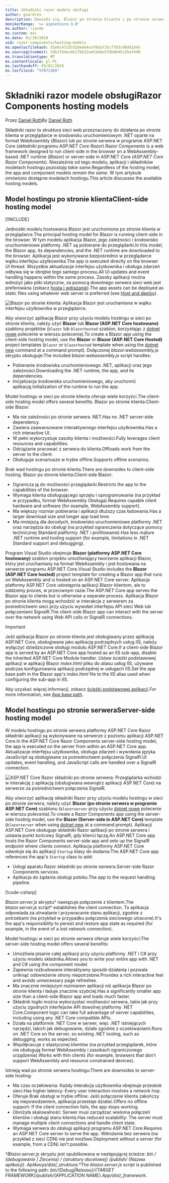 ```yaml
---
title: Składniki razor modele obsługi
author: guardrex
description: Dowiedz się, Blazor po stronie klienta i po stronie serwera ASP.NET Razor składniki podstawowe modele obsługi.
monikerRange: '>= aspnetcore-3.0'
ms.author: riande
ms.custom: mvc
ms.date: 01/29/2019
uid: razor-components/hosting-models
ms.openlocfilehash: d1e0c472d7d10eeb4cef0da735cf703c98dd1645
ms.sourcegitcommit: 24b1f6decbb17bb22a45166e5fdb0845c65af498
ms.translationtype: MT
ms.contentlocale: pl-PL
ms.lasthandoff: 03/01/2019
ms.locfileid: "57071369"
---
```

# <a name="razor-components-hosting-models"></a><span data-ttu-id="9c4f6-103">Składniki razor modele obsługi</span><span class="sxs-lookup"><span data-stu-id="9c4f6-103">Razor Components hosting models</span></span>

<span data-ttu-id="9c4f6-104">Przez [Daniel Roth](https://github.com/danroth27)</span><span class="sxs-lookup"><span data-stu-id="9c4f6-104">By [Daniel Roth](https://github.com/danroth27)</span></span>

<span data-ttu-id="9c4f6-105">Składniki razor to struktura sieci web przeznaczony do działania po stronie klienta w przeglądarce w środowisku uruchomieniowym .NET oparte na format WebAssembly (*Blazor*) lub po stronie serwera w programie ASP.NET Core (*składniki programu ASP.NET Core Razor*).</span><span class="sxs-lookup"><span data-stu-id="9c4f6-105">Razor Components is a web framework designed to run client-side in the browser on a WebAssembly-based .NET runtime (*Blazor*) or server-side in ASP.NET Core (*ASP.NET Core Razor Components*).</span></span> <span data-ttu-id="9c4f6-106">Niezależnie od tego modelu, aplikacji i składników modelach hostingu *pozostają takie same*.</span><span class="sxs-lookup"><span data-stu-id="9c4f6-106">Regardless of the hosting model, the app and component models *remain the same*.</span></span> <span data-ttu-id="9c4f6-107">W tym artykule omówiono dostępne modelach hostingu.</span><span class="sxs-lookup"><span data-stu-id="9c4f6-107">This article discusses the available hosting models.</span></span>

## <a name="client-side-hosting-model"></a><span data-ttu-id="9c4f6-108">Model hostingu po stronie klienta</span><span class="sxs-lookup"><span data-stu-id="9c4f6-108">Client-side hosting model</span></span>

[!INCLUDE[](~/includes/razor-components-preview-notice.md)]

<span data-ttu-id="9c4f6-109">Jednostki modelu hostowania Blazor jest uruchomiona po stronie klienta w przeglądarce.</span><span class="sxs-lookup"><span data-stu-id="9c4f6-109">The principal hosting model for Blazor is running client-side in the browser.</span></span> <span data-ttu-id="9c4f6-110">W tym modelu aplikacja Blazor, jego zależności i środowisko uruchomieniowe platformy .NET są pobierane do przeglądarki.</span><span class="sxs-lookup"><span data-stu-id="9c4f6-110">In this model, the Blazor app, its dependencies, and the .NET runtime are downloaded to the browser.</span></span> <span data-ttu-id="9c4f6-111">Aplikacja jest wykonywane bezpośrednio w przeglądarce wątku interfejsu użytkownika.</span><span class="sxs-lookup"><span data-stu-id="9c4f6-111">The app is executed directly on the browser UI thread.</span></span> <span data-ttu-id="9c4f6-112">Wszystkie aktualizacje interfejsu użytkownika i obsługa zdarzeń odbywa się w obrębie tego samego procesu.</span><span class="sxs-lookup"><span data-stu-id="9c4f6-112">All UI updates and event handling happens within the same process.</span></span> <span data-ttu-id="9c4f6-113">Zasoby aplikacji można wdrożyć jako pliki statyczne, za pomocą dowolnego serwera sieci web jest preferowana (zobacz [hosta i wdrażanie](xref:host-and-deploy/razor-components/index)).</span><span class="sxs-lookup"><span data-stu-id="9c4f6-113">The app assets can be deployed as static files using whatever web server is preferred (see [Host and deploy](xref:host-and-deploy/razor-components/index)).</span></span>

![Blazor po stronie klienta: Aplikacja Blazor jest uruchamiana w wątku interfejsu użytkownika w przeglądarce.](hosting-models/_static/client-side.png)

<span data-ttu-id="9c4f6-115">Aby utworzyć aplikację Blazor przy użyciu modelu hostingu w sieci po stronie klienta, należy użyć **Blazor** lub **Blazor (ASP.NET Core hostowane)** szablony projektów (`blazor` lub `blazorhosted` szablon, korzystając z [dotnet nowe](/dotnet/core/tools/dotnet-new) polecenie w wierszu polecenia).</span><span class="sxs-lookup"><span data-stu-id="9c4f6-115">To create a Blazor app using the client-side hosting model, use the **Blazor** or **Blazor (ASP.NET Core Hosted)** project templates (`blazor` or `blazorhosted` template when using the [dotnet new](/dotnet/core/tools/dotnet-new) command at a command prompt).</span></span> <span data-ttu-id="9c4f6-116">Dołączonej *blazor.webassembly.js* skryptu obsługuje:</span><span class="sxs-lookup"><span data-stu-id="9c4f6-116">The included *blazor.webassembly.js* script handles:</span></span>

* <span data-ttu-id="9c4f6-117">Pobieranie środowiska uruchomieniowego .NET, aplikacji oraz jego zależności.</span><span class="sxs-lookup"><span data-stu-id="9c4f6-117">Downloading the .NET runtime, the app, and its dependencies.</span></span>
* <span data-ttu-id="9c4f6-118">Inicjalizacja środowiska uruchomieniowego, aby uruchomić aplikację.</span><span class="sxs-lookup"><span data-stu-id="9c4f6-118">Initialization of the runtime to run the app.</span></span>

<span data-ttu-id="9c4f6-119">Model hostingu w sieci po stronie klienta oferuje wiele korzyści.</span><span class="sxs-lookup"><span data-stu-id="9c4f6-119">The client-side hosting model offers several benefits.</span></span> <span data-ttu-id="9c4f6-120">Blazor po stronie klienta:</span><span class="sxs-lookup"><span data-stu-id="9c4f6-120">Client-side Blazor:</span></span>

* <span data-ttu-id="9c4f6-121">Ma nie zależności po stronie serwera .NET.</span><span class="sxs-lookup"><span data-stu-id="9c4f6-121">Has no .NET server-side dependency.</span></span>
* <span data-ttu-id="9c4f6-122">Zawiera zaawansowane interaktywnego interfejsu użytkownika.</span><span class="sxs-lookup"><span data-stu-id="9c4f6-122">Has a rich interactive UI.</span></span>
* <span data-ttu-id="9c4f6-123">W pełni wykorzystuje zasoby klienta i możliwości.</span><span class="sxs-lookup"><span data-stu-id="9c4f6-123">Fully leverages client resources and capabilities.</span></span>
* <span data-ttu-id="9c4f6-124">Odciążanie pracować z serwera do klienta.</span><span class="sxs-lookup"><span data-stu-id="9c4f6-124">Offloads work from the server to the client.</span></span>
* <span data-ttu-id="9c4f6-125">Obsługuje scenariusze w trybie offline.</span><span class="sxs-lookup"><span data-stu-id="9c4f6-125">Supports offline scenarios.</span></span>

<span data-ttu-id="9c4f6-126">Brak wad hostingu po stronie klienta.</span><span class="sxs-lookup"><span data-stu-id="9c4f6-126">There are downsides to client-side hosting.</span></span> <span data-ttu-id="9c4f6-127">Blazor po stronie klienta:</span><span class="sxs-lookup"><span data-stu-id="9c4f6-127">Client-side Blazor:</span></span>

* <span data-ttu-id="9c4f6-128">Ogranicza ją do możliwości przeglądarki.</span><span class="sxs-lookup"><span data-stu-id="9c4f6-128">Restricts the app to the capabilities of the browser.</span></span>
* <span data-ttu-id="9c4f6-129">Wymaga klienta obsługującego sprzętu i oprogramowania (na przykład w przypadku, format WebAssembly Obsługa).</span><span class="sxs-lookup"><span data-stu-id="9c4f6-129">Requires capable client hardware and software (for example, WebAssembly support).</span></span>
* <span data-ttu-id="9c4f6-130">Ma większy rozmiar pobierania i aplikacji dłuższy czas ładowania.</span><span class="sxs-lookup"><span data-stu-id="9c4f6-130">Has a larger download size and longer app load time.</span></span>
* <span data-ttu-id="9c4f6-131">Ma mniejszą dla dorosłych, środowisko uruchomieniowe platformy .NET oraz narzędzia do obsługi (na przykład ograniczenia dotyczące pomocy technicznej Standard platformy .NET i profilowanie).</span><span class="sxs-lookup"><span data-stu-id="9c4f6-131">Has less mature .NET runtime and tooling support (for example, limitations in .NET Standard support and debugging).</span></span>

<span data-ttu-id="9c4f6-132">Program Visual Studio obejmuje **Blazor (platformy ASP.NET Core hostowany)** szablon projektu umożliwiający tworzenie aplikacji Blazor, który jest uruchamiany na format WebAssembly i jest hostowana na serwerze programu ASP.NET Core.</span><span class="sxs-lookup"><span data-stu-id="9c4f6-132">Visual Studio includes the **Blazor (ASP.NET Core hosted)** project template for creating a Blazor app that runs on WebAssembly and is hosted on an ASP.NET Core server.</span></span> <span data-ttu-id="9c4f6-133">Aplikacja platformy ASP.NET Core udostępnia aplikacji Blazor klientom, ale to oddzielny proces, w przeciwnym razie.</span><span class="sxs-lookup"><span data-stu-id="9c4f6-133">The ASP.NET Core app serves the Blazor app to clients but is otherwise a separate process.</span></span> <span data-ttu-id="9c4f6-134">Aplikacja Blazor po stronie klienta mogą wchodzić w interakcje z serwerem za pośrednictwem sieci przy użyciu wywołań interfejsu API sieci Web lub połączeniami SignalR.</span><span class="sxs-lookup"><span data-stu-id="9c4f6-134">The client-side Blazor app can interact with the server over the network using Web API calls or SignalR connections.</span></span>

> [!IMPORTANT]
> <span data-ttu-id="9c4f6-135">Jeśli aplikacja Blazor po stronie klienta jest obsługiwany przez aplikację ASP.NET Core, obsługiwane jako aplikację podrzędnych usług IIS, należy wyłączyć dziedziczone obsługi modułu ASP.NET Core.</span><span class="sxs-lookup"><span data-stu-id="9c4f6-135">If a client-side Blazor app is served by an ASP.NET Core app hosted as an IIS sub-app, disable the inherited ASP.NET Core Module handler.</span></span> <span data-ttu-id="9c4f6-136">Ustaw ścieżki podstawowej aplikacji w aplikacji Blazor *index.html* pliku do aliasu usług IIS, używane podczas konfigurowania aplikacji podrzędnej w usługach IIS.</span><span class="sxs-lookup"><span data-stu-id="9c4f6-136">Set the app base path in the Blazor app's *index.html* file to the IIS alias used when configuring the sub-app in IIS.</span></span>
>
> <span data-ttu-id="9c4f6-137">Aby uzyskać więcej informacji, zobacz [ścieżki podstawowej aplikacji](xref:host-and-deploy/razor-components/index#app-base-path).</span><span class="sxs-lookup"><span data-stu-id="9c4f6-137">For more information, see [App base path](xref:host-and-deploy/razor-components/index#app-base-path).</span></span>

## <a name="server-side-hosting-model"></a><span data-ttu-id="9c4f6-138">Model hostingu po stronie serwera</span><span class="sxs-lookup"><span data-stu-id="9c4f6-138">Server-side hosting model</span></span>

<span data-ttu-id="9c4f6-139">W modelu hostingu po stronie serwera platformy ASP.NET Core Razor składniki aplikacji są wykonywane na serwerze z poziomu aplikacji ASP.NET Core.</span><span class="sxs-lookup"><span data-stu-id="9c4f6-139">In the ASP.NET Core Razor Components server-side hosting model, the app is executed on the server from within an ASP.NET Core app.</span></span> <span data-ttu-id="9c4f6-140">Aktualizacje interfejsu użytkownika, obsługa zdarzeń i wywołania języka JavaScript są obsługiwane za pośrednictwem połączenia SignalR.</span><span class="sxs-lookup"><span data-stu-id="9c4f6-140">UI updates, event handling, and JavaScript calls are handled over a SignalR connection.</span></span>

![ASP.NET Core Razor składniki po stronie serwera: Przeglądarka wchodzi w interakcję z aplikacją (obsługiwana wewnątrz aplikacji ASP.NET Core) na serwerze za pośrednictwem połączenia SignalR.](hosting-models/_static/server-side.png)

<span data-ttu-id="9c4f6-142">Aby utworzyć aplikację składniki Razor przy użyciu modelu hostingu w sieci po stronie serwera, należy użyć **Blazor (po stronie serwera w programie ASP.NET Core)** szablonu (`blazorserver` przy użyciu [dotnet nowe](/dotnet/core/tools/dotnet-new) polecenie w wierszu polecenia).</span><span class="sxs-lookup"><span data-stu-id="9c4f6-142">To create a Razor Components app using the server-side hosting model, use the **Blazor (Server-side in ASP.NET Core)** template (`blazorserver` when using [dotnet new](/dotnet/core/tools/dotnet-new) at a command prompt).</span></span> <span data-ttu-id="9c4f6-143">Aplikacji ASP.NET Core obsługuje składniki Razor aplikacji po stronie serwera i ustawia punkt końcowy SignalR, gdy klienci łączą.</span><span class="sxs-lookup"><span data-stu-id="9c4f6-143">An ASP.NET Core app hosts the Razor Components server-side app and sets up the SignalR endpoint where clients connect.</span></span> <span data-ttu-id="9c4f6-144">Aplikacja platformy ASP.NET Core odwołuje się do aplikacji `Startup` klasy do dodania:</span><span class="sxs-lookup"><span data-stu-id="9c4f6-144">The ASP.NET Core app references the app's `Startup` class to add:</span></span>

* <span data-ttu-id="9c4f6-145">Usługi aparatu Razor składniki po stronie serwera.</span><span class="sxs-lookup"><span data-stu-id="9c4f6-145">Server-side Razor Components services.</span></span>
* <span data-ttu-id="9c4f6-146">Aplikacja do żądania obsługi potoku.</span><span class="sxs-lookup"><span data-stu-id="9c4f6-146">The app to the request handling pipeline.</span></span>

[!code-csharp[](hosting-models/samples_snapshot/Startup.cs?highlight=5,27)]

<span data-ttu-id="9c4f6-147">*Blazor.server.js* skryptu&dagger; nawiązuje połączenie z klientem.</span><span class="sxs-lookup"><span data-stu-id="9c4f6-147">The *blazor.server.js* script&dagger; establishes the client connection.</span></span> <span data-ttu-id="9c4f6-148">To aplikacja odpowiada za utrwalanie i przywracanie stanu aplikacji, zgodnie z potrzebami (na przykład w przypadku połączenia sieciowego utracone).</span><span class="sxs-lookup"><span data-stu-id="9c4f6-148">It's the app's responsibility to persist and restore app state as required (for example, in the event of a lost network connection).</span></span>

<span data-ttu-id="9c4f6-149">Model hostingu w sieci po stronie serwera oferuje wiele korzyści:</span><span class="sxs-lookup"><span data-stu-id="9c4f6-149">The server-side hosting model offers several benefits:</span></span>

* <span data-ttu-id="9c4f6-150">Umożliwia pisanie całej aplikacji przy użyciu platformy .NET i C# przy użyciu modelu składnika.</span><span class="sxs-lookup"><span data-stu-id="9c4f6-150">Allows you to write your entire app with .NET and C# using the component model.</span></span>
* <span data-ttu-id="9c4f6-151">Zapewnia rozbudowane interaktywny sposób działania i pozwala uniknąć odświeżenie strony niepotrzebne.</span><span class="sxs-lookup"><span data-stu-id="9c4f6-151">Provides a rich interactive feel and avoids unnecessary page refreshes.</span></span>
* <span data-ttu-id="9c4f6-152">Ma znacznie mniejszym rozmiarem aplikacji niż aplikacja Blazor po stronie klienta i ładuje znacznie szybciej.</span><span class="sxs-lookup"><span data-stu-id="9c4f6-152">Has a significantly smaller app size than a client-side Blazor app and loads much faster.</span></span>
* <span data-ttu-id="9c4f6-153">Składnik logiki można wykorzystać możliwości serwera, takie jak przy użyciu zgodnych interfejsów API dowolnej platformy .NET Core.</span><span class="sxs-lookup"><span data-stu-id="9c4f6-153">Component logic can take full advantage of server capabilities, including using any .NET Core compatible APIs.</span></span>
* <span data-ttu-id="9c4f6-154">Działa na platformie .NET Core w serwer, więc .NET istniejących narzędzi, takich jak debugowanie, działa zgodnie z oczekiwaniami.</span><span class="sxs-lookup"><span data-stu-id="9c4f6-154">Runs on .NET Core on the server, so existing .NET tooling, such as debugging, works as expected.</span></span>
* <span data-ttu-id="9c4f6-155">Współpracuje z elastycznej klientów (na przykład przeglądarek, które nie obsługują format WebAssembly i zasobach ograniczonego urządzenia).</span><span class="sxs-lookup"><span data-stu-id="9c4f6-155">Works with thin clients (for example, browsers that don't support WebAssembly and resource constrained devices).</span></span>

<span data-ttu-id="9c4f6-156">Istnieją wad po stronie serwera hostingu:</span><span class="sxs-lookup"><span data-stu-id="9c4f6-156">There are downsides to server-side hosting:</span></span>

* <span data-ttu-id="9c4f6-157">Ma czas oczekiwania: Każdy interakcja użytkownika obejmuje przeskok sieci.</span><span class="sxs-lookup"><span data-stu-id="9c4f6-157">Has higher latency: Every user interaction involves a network hop.</span></span>
* <span data-ttu-id="9c4f6-158">Oferuje Brak obsługi w trybie offline: Jeśli połączenie klienta zakończy się niepowodzeniem, aplikacja przestaje działać.</span><span class="sxs-lookup"><span data-stu-id="9c4f6-158">Offers no offline support: If the client connection fails, the app stops working.</span></span>
* <span data-ttu-id="9c4f6-159">Obniżyła skalowalność: Serwer musi zarządzać wieloma połączeń klientów i obsługi stanu klienta.</span><span class="sxs-lookup"><span data-stu-id="9c4f6-159">Has reduced scalability: The server must manage multiple client connections and handle client state.</span></span>
* <span data-ttu-id="9c4f6-160">Wymaga serwera do obsługi aplikacji programu ASP.NET Core.</span><span class="sxs-lookup"><span data-stu-id="9c4f6-160">Requires an ASP.NET Core server to serve the app.</span></span> <span data-ttu-id="9c4f6-161">Wdrożenie bez serwera (na przykład z sieci CDN) nie jest możliwe.</span><span class="sxs-lookup"><span data-stu-id="9c4f6-161">Deployment without a server (for example, from a CDN) isn't possible.</span></span>

<span data-ttu-id="9c4f6-162">&dagger;*Blazor.server.js* skryptu jest opublikowana w następującej ścieżce: *bin / {debugowanie | Zlecenia} / {struktury docelowej} /publish/ {Nazwa aplikacji}. Aplikacja/dist/_struktura*.</span><span class="sxs-lookup"><span data-stu-id="9c4f6-162">&dagger;The *blazor.server.js* script is published to the following path: *bin/{Debug|Release}/{TARGET FRAMEWORK}/publish/{APPLICATION NAME}.App/dist/_framework*.</span></span>
